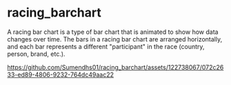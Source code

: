 # racing_barchart
A racing bar chart is a type of bar chart that is animated to show how data changes over time. The bars in a racing bar chart are arranged horizontally, and each bar represents a different "participant" in the race (country, person, brand, etc.).




https://github.com/Sumendhs01/racing_barchart/assets/122738067/072c2633-ed89-4806-9232-764dc49aac22
